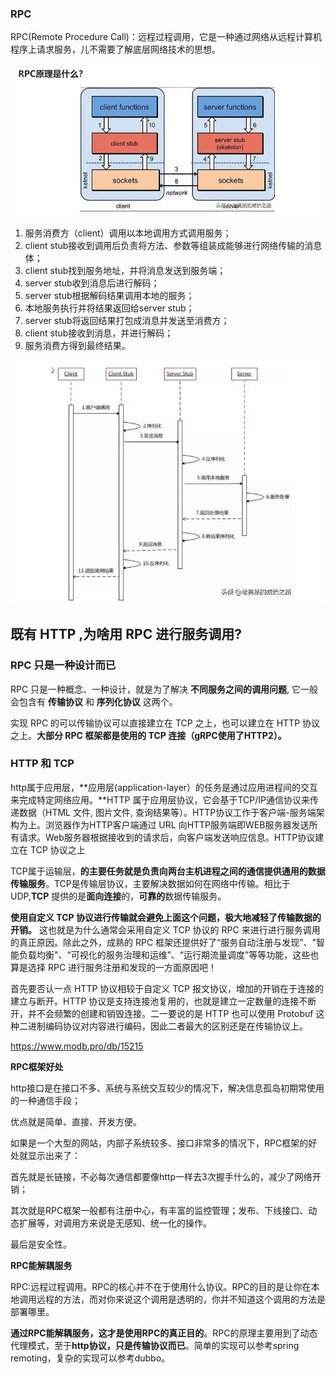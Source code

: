 ### RPC

RPC(Remote Procedure Call)：远程过程调用，它是一种通过网络从远程计算机程序上请求服务，儿不需要了解底层网络技术的思想。

![image-20200805171409532](image/image-20200805171409532.png)

1. 服务消费方（client）调用以本地调用方式调用服务；
2. client stub接收到调用后负责将方法、参数等组装成能够进行网络传输的消息体；
3. client stub找到服务地址，并将消息发送到服务端；
4. server stub收到消息后进行解码；
5. server stub根据解码结果调用本地的服务；
6. 本地服务执行并将结果返回给server stub；
7. server stub将返回结果打包成消息并发送至消费方；
8. client stub接收到消息，并进行解码；
9. 服务消费方得到最终结果。





![image-20200805171557482](image/image-20200805171557482.png)





## 既有 HTTP ,为啥用 RPC 进行服务调用?

### RPC 只是一种设计而已

RPC 只是一种概念、一种设计，就是为了解决 **不同服务之间的调用问题**, 它一般会包含有 **传输协议** 和 **序列化协议** 这两个。

实现 RPC 的可以传输协议可以直接建立在 TCP 之上，也可以建立在 HTTP 协议之上。**大部分 RPC 框架都是使用的 TCP 连接（gRPC使用了HTTP2）。**

### HTTP 和 TCP

http属于应用层，**应用层(application-layer）的任务是通过应用进程间的交互来完成特定网络应用。**HTTP 属于应用层协议，它会基于TCP/IP通信协议来传递数据（HTML 文件, 图片文件, 查询结果等）。HTTP协议工作于客户端-服务端架构为上。浏览器作为HTTP客户端通过 URL 向HTTP服务端即WEB服务器发送所有请求。Web服务器根据接收到的请求后，向客户端发送响应信息。HTTP协议建立在 TCP 协议之上

TCP属于运输层，**的主要任务就是负责向两台主机进程之间的通信提供通用的数据传输服务**。TCP是传输层协议，主要解决数据如何在网络中传输。相比于UDP,**TCP** 提供的是**面向连接**的，**可靠的**数据传输服务。



**使用自定义 TCP 协议进行传输就会避免上面这个问题，极大地减轻了传输数据的开销。** 这也就是为什么通常会采用自定义 TCP 协议的 RPC 来进行进行服务调用的真正原因。除此之外，成熟的 RPC 框架还提供好了“服务自动注册与发现”、"智能负载均衡"、“可视化的服务治理和运维”、“运行期流量调度”等等功能，这些也算是选择 RPC 进行服务注册和发现的一方面原因吧！







首先要否认一点 HTTP 协议相较于自定义 TCP 报文协议，增加的开销在于连接的建立与断开。HTTP 协议是支持连接池复用的，也就是建立一定数量的连接不断开，并不会频繁的创建和销毁连接。二一要说的是 HTTP 也可以使用 Protobuf 这种二进制编码协议对内容进行编码，因此二者最大的区别还是在传输协议上。





https://www.modb.pro/db/15215



**RPC框架好处**

http接口是在接口不多、系统与系统交互较少的情况下，解决信息孤岛初期常使用的一种通信手段；

优点就是简单、直接、开发方便。

如果是一个大型的网站，内部子系统较多、接口非常多的情况下，RPC框架的好处就显示出来了：

首先就是长链接，不必每次通信都要像http一样去3次握手什么的，减少了网络开销；

其次就是RPC框架一般都有注册中心，有丰富的监控管理；发布、下线接口、动态扩展等，对调用方来说是无感知、统一化的操作。

最后是安全性。

**RPC能解耦服务**

RPC:远程过程调用。RPC的核心并不在于使用什么协议。RPC的目的是让你在本地调用远程的方法，而对你来说这个调用是透明的，你并不知道这个调用的方法是部署哪里。

**通过RPC能解耦服务，这才是使用RPC的真正目的**。RPC的原理主要用到了动态代理模式，至于**http协议，只是传输协议而已**。简单的实现可以参考spring remoting，复杂的实现可以参考dubbo。


